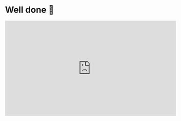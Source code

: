 # Well done 🎉

<iframe width="560" height="315" src="https://www.youtube.com/embed/lMTJn-onrr8" frameborder="0" allowfullscreen></iframe>

<!-- __INJECT_SHARING__ -->
